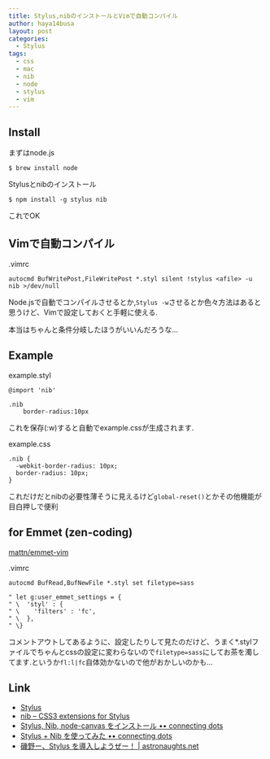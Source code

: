 ```yaml
---
title: Stylus,nibのインストールとVimで自動コンパイル
author: haya14busa
layout: post
categories:
  - Stylus
tags:
  - css
  - mac
  - nib
  - node
  - stylus
  - vim
---
```

## Install

まずはnode.js

    $ brew install node
    

Stylusとnibのインストール

    $ npm install -g stylus nib
    

これでOK

## Vimで自動コンパイル

.vimrc

    autocmd BufWritePost,FileWritePost *.styl silent !stylus <afile> -u nib >/dev/null
    

Node.jsで自動でコンパイルさせるとか,`Stylus -w`させるとか色々方法はあると思うけど、Vimで設定しておくと手軽に使える.

本当はちゃんと条件分岐したほうがいいんだろうな…

## Example

example.styl

    @import 'nib'
    
    .nib
        border-radius:10px
    

これを保存(:w)すると自動でexample.cssが生成されます.

example.css

    .nib {
      -webkit-border-radius: 10px;
      border-radius: 10px;
    }
    

これだけだとnibの必要性薄そうに見えるけど`global-reset()`とかその他機能が目白押しで便利

## for Emmet (zen-coding)

[mattn/emmet-vim][1]

.vimrc

    autocmd BufRead,BufNewFile *.styl set filetype=sass
    
    " let g:user_emmet_settings = {
    " \  'styl' : {
    " \    'filters' : 'fc',
    " \  },
    " \}
    
    

コメントアウトしてあるように、設定したりして見たのだけど、うまく*.stylファイルでちゃんとcssの設定に変わらないので`filetype=sass`にしてお茶を濁してます.というか`fl:l|fc`自体効かないので他がおかしいのかも…

## Link

*   [Stylus][2]
*   [nib &#8211; CSS3 extensions for Stylus][3]
*   [Stylus, Nib, node-canvas をインストール •• connecting dots][4]
*   [Stylus + Nib を使ってみた •• connecting dots][5]
*   [磯野ー、Stylus を導入しようぜー！ | astronaughts.net][6]

 [1]: https://github.com/mattn/emmet-vim
 [2]: http://learnboost.github.io/stylus/
 [3]: http://visionmedia.github.io/nib/
 [4]: http://bonpworks.tumblr.com/post/14120084222/stylus-nib-node-canvas
 [5]: http://bonpworks.tumblr.com/post/14222158520/stylus-nib
 [6]: http://astronaughts.net/css-preprocessor-advent-calendar-2012-sixday/
